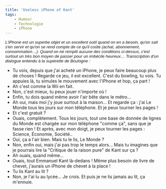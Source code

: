 ```yaml
---
title: 'Useless iPhone of Kant'
tags:
    - Humour
    - Technologie
    - iPhone
---
```


<span style="font-size: 10pt;font-weight: normal;font-family: Arial">_L'iPhone
est un superbe objet et un excellent outil quand on en a besoin, qu'on sait s'en
servir et qu'on se rend compte de ce qu'il coûte (achat, abonnement,
consommation…). Quand on ne remplit aucune des conditions ci-dessus, c'est
surtout un très bon moyen de passer pour un imbécile heureux… Transcription d'un
dialogue entendu à la supérette de Boulogne :_</span>

-   Tu vois, depuis que j'ai acheté un iPhone, je peux faire beaucoup plus de
    choses ! Regarde ce jeu, il est excellent. C'est du bowling, tu vois. Tu
    appuies là, tu simules le mouvement avec l'iPhone et hop, ça part !
-   Ah c'est comme la Wii en fait.
-   Non, c'est mieux, tu peux jouer n'importe où !
-   Enfin, tu dois quand même avoir l'air bête dans le métro…
-   Ah oui, mais moi j'y joue surtout à la maison… Et regarde ça : j'ai Le Monde
    tous les jours sur mon téléphone. Et je peux tourner les pages !
-   Et c'est gratuit ?
-   Ouais, complètement. Tous les jours, tout une base de donnée de lignes du
    Monde est chargée sur mon téléphone "comme ça", sans que je fasse rien ! Et
    après, avec mon doigt, je peux tourner les pages : Science, Économie,
    Société..
-   Oui, ça a l'air bien. Mais tu le lis, Le Monde ?
-   Non, enfin oui, mais j'ai pas trop le temps alors… Mais tu imagines que je
    pourrais lire la "Critique de la raison pure" de Kant sur ça ?
-   Ah ouais, quand même…
-   Ouais, tout Emmanuel Kant là-dedans ! Même plus besoin de livre de chevet,
    j'aurais un iPhone de chevet à la place !
-   Tu lis Kant au lit ?
-   Non, je l'ai lu au lycée… Je crois. Et puis je ne lis jamais au lit, ça
    m'ennuie.
